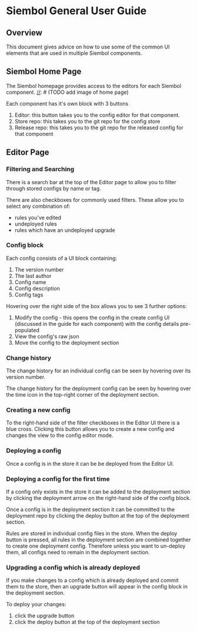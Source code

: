 # Siembol General User Guide
## Overview
This document gives advice on how to use some of the common UI elements that are used in multiple Siembol components. 

## Siembol Home Page
The Siembol homepage provides access to the editors for each Siembol component. 
 [//]: # (TODO add image of home page)

 Each component has it's own block with 3 buttons
 1. Editor: this button takes you to the config editor for that component. 
 2. Store repo: this takes you to the git repo for the config store 
 3. Release repo: this takes you to the git repo for the released config for that component

## Editor Page
### Filtering and Searching

There is a search bar at the top of the Editor page to allow you to filter through stored configs by name or tag.

[//]: # (TODO add image of search bar/search results)

There are also checkboxes for commonly used filters. These allow you to select any combination of:

* rules you've edited
* undeployed rules
* rules which have an undeployed upgrade

[//]: # (TODO add image of filtering checkboxes)

### Config block
Each config consists of a UI block containing:

1. The version number
2. The last author
3. Config name
4. Config description
5. Config tags

[//]: # (TODO add annotated image of a config block)

Hovering over the right side of the box allows you to see 3 further options:

1. Modify the config - this opens the config in the create config UI (discussed in the guide for each component) with the config details pre-populated
2. View the config's raw json
3. Move the config to the deployment section

[//]: # (TODO add annotaed image of config block ft hidden options)

### Change history 
The change history for an individual config can be seen by hovering over its version number.

[//]: # (TODO add image of individual config change history)

The change history for the deployment config can be seen by hovering over the time icon in the top-right corner of the deployment section.

[//]: # (TODO add image of deployment change history)


### Creating a new config
To the right-hand side of the filter checkboxes in the Editor UI there is a blue cross. Clicking this button allows you to create a new config and changes the view to the config editor mode.

[//]: # (TODO add image of new parser button)

### Deploying a config

[//]: # (TODO move this section to the general guide)

Once a config is in the store it can be be deployed from the Editor UI. 

### Deploying a config for the first time
If a config only exists in the store it can be added to the deployment section by clicking the deployment arrow on the right-hand side of the config block. 

Once a config is in the deployment section it can be committed to the deployment repo by clicking the deploy button at the top of the deployment section.

[//]: # (TODO add image of the deploy button)

Rules are stored in individual config files in the store. When the deploy button is pressed, all rules in the deployment section are combined together to create one deployment config. Therefore unless you want to un-deploy them, all configs need to remain in the deployment section.

### Upgrading a config which is already deployed
If you make changes to a config which is already deployed and commit them to the store, then an upgrade button will appear in the config block in the deployment section.

To deploy your changes:

1. click the upgrade button
2. click the deploy button at the top of the deployment section

[//]: # (TODO add image of the upgrade button)
